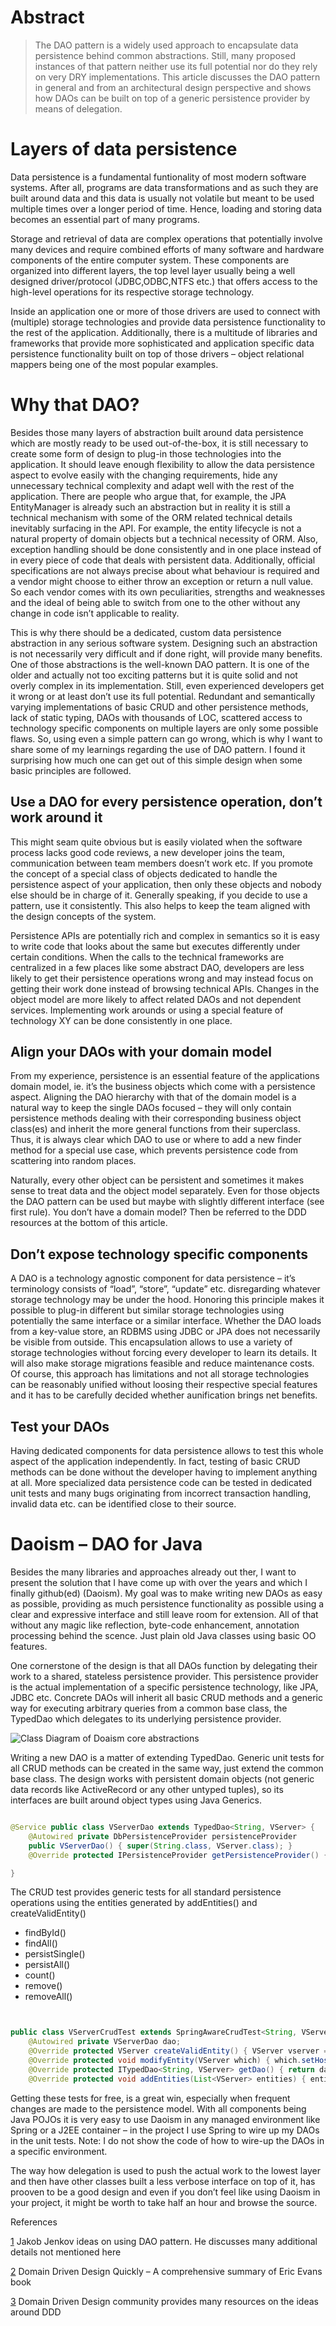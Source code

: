 # Abstract #

> The DAO pattern is a widely used approach to encapsulate data persistence behind common abstractions.
Still, many proposed instances of that pattern neither use its full potential nor do they rely on very DRY implementations. This article discusses the DAO pattern in general and from an architectural design perspective and shows how DAOs can be built on top of a generic persistence provider by means of delegation.

 

# Layers of data persistence #

Data persistence is a fundamental funtionality of most modern software systems. After all, programs are data transformations and as such they are built around data and this data is usually not volatile but meant to be used multiple times over a longer period of time. Hence, loading and storing data becomes an essential part of many programs.

Storage and retrieval of data are complex operations that potentially involve many devices and require combined efforts of many software and hardware components of the entire computer system. These components are organized into different layers, the top level layer usually being a well designed driver/protocol (JDBC,ODBC,NTFS etc.) that offers access to the high-level operations for its respective storage technology.

Inside an application one or more of those drivers are used to connect with (multiple) storage technologies and provide data persistence functionality to the rest of the application. Additionally, there is a multitude of libraries and frameworks that provide more sophisticated and application specific data persistence functionality built on top of those drivers – object relational mappers being one of the most popular examples.

# Why that DAO?

Besides those many layers of abstraction built around data persistence which are mostly ready to be used out-of-the-box, it is still necessary to create some form of design to plug-in those technologies into the application. It should leave enough flexibility to allow the data persistence aspect to evolve easily with the changing requirements, hide any unnecessary technical complexity and adapt well with the rest of the application. There are people who argue that, for example, the JPA EntityManager is already such an abstraction but in reality it is still a technical mechanism with some of the ORM related technical details inevitably surfacing in the API. For example, the entity lifecycle is not a natural property of domain objects but a technical necessity of ORM. Also, exception handling should be done consistently and in one place instead of in every piece of code that deals with persistent data. Additionally, official specifications are not always precise about what behaviour is required and a vendor might choose to either throw an exception or return a null value. So each vendor comes with its own peculiarities, strengths and weaknesses and the ideal of being able to switch from one to the other without any change in code isn’t applicable to reality.

This is why there should be a dedicated, custom data persistence abstraction in any serious software system. Designing such an abstraction is not necessarily very difficult and if done right, will provide many benefits. One of those abstractions is the well-known DAO pattern. It is one of the older and actually not too exciting patterns but it is quite solid and not overly complex in its implementation. Still, even experienced developers get it wrong or at least don’t use its full potential. Redundant and semantically varying implementations of basic CRUD and other persistence methods, lack of static typing, DAOs with thousands of LOC, scattered access to technology specific components on multiple layers are only some possible flaws. So, using even a simple pattern can go wrong, which is why I want to share some of my learnings regarding the use of DAO pattern. I found it surprising how much one can get out of this simple design when some basic principles are followed.

## Use a DAO for every persistence operation, don’t work around it

This might seam quite obvious but is easily violated when the software process lacks good code reviews, a new developer joins the team, communication between team members doesn’t work etc. If you promote the concept of a special class of objects dedicated to handle the persistence aspect of your application, then only these objects and nobody else should be in charge of it. Generally speaking, if you decide to use a pattern, use it consistently. This also helps to keep the team aligned with the design concepts of the system.

Persistence APIs are potentially rich and complex in semantics so it is easy to write code that looks about the same but executes differently under certain conditions. When the calls to the technical frameworks are centralized in a few places like some abstract DAO, developers are less likely to get their persistence operations wrong and may instead focus on getting their work done instead of browsing technical APIs. Changes in the object model are more likely to affect related DAOs and not dependent services. Implementing work arounds or using a special feature of technology XY can be done consistently in one place.

## Align your DAOs with your domain model

From my experience, persistence is an essential feature of the applications domain model, ie. it’s the business objects which come with a persistence aspect. Aligning the DAO hierarchy with that of the domain model is a natural way to keep the single DAOs focused – they will only contain persistence methods dealing with their corresponding business object class(es) and inherit the more general functions from their superclass. Thus, it is always clear which DAO to use or where to add a new finder method for a special use case, which prevents persistence code from scattering into random places.

Naturally, every other object can be persistent and sometimes it makes sense to treat data and the object model separately. Even for those objects the DAO pattern can be used but maybe with slightly different interface (see first rule). You don’t have a domain model? Then be referred to the DDD resources at the bottom of this article.

## Don’t expose technology specific components

A DAO is a technology agnostic component for data persistence – it’s terminology consists of “load”, “store”, “update” etc. disregarding whatever storage technology may be under the hood. Honoring this principle makes it possible to plug-in different but similar storage technologies using potentially the same interface or a similar interface. Whether the DAO loads from a key-value store, an RDBMS using JDBC or JPA does not necessarily be visible from outside. This encapsulation allows to use a variety of storage technologies without forcing every developer to learn its details. It will also make storage migrations feasible and reduce maintenance costs. Of course, this approach has limitations and not all storage technologies can be reasonably unified without loosing their respective special features and it has to be carefully decided whether aunification brings net benefits.

## Test your DAOs

Having dedicated components for data persistence allows to test this whole aspect of the application independently. In fact, testing of basic CRUD methods can be done without the developer having to implement anything at all. More specialized data persistence code can be tested in dedicated unit tests and many bugs originating from incorrect transaction handling, invalid data etc. can be identified close to their source.

# Daoism – DAO for Java

Besides the many libraries and approaches already out ther, I want to present the solution that I have come up with over the years and which I finally github(ed) (Daoism). My goal was to make writing new DAOs as easy as possible, providing as much persistence functionality as possible using a clear and expressive interface and still leave room for extension. All of that without any magic like reflection, byte-code enhancement, annotation processing behind the scence. Just plain old Java classes using basic OO features.

One cornerstone of the design is that all DAOs function by delegating their work to a shared, stateless persistence provider. This persistence provider is the actual implementation of a specific persistence technology, like JPA, JDBC etc. Concrete DAOs will inherit all basic CRUD methods and a generic way for executing arbitrary queries from a common base class, the TypedDao which delegates to its underlying persistence provider. 


![Class Diagram of Doaism core abstractions](daoism-class-diag.png?raw=true, "Class Diagram of Doaism core abstractions")

Writing a new DAO is a matter of extending TypedDao. Generic unit tests for all CRUD methods can be created in the same way, just extend the common base class. The design works with persistent domain objects (not generic data records like ActiveRecord or any other untyped tuples), so its interfaces are built around object types using Java Generics.


```java

@Service public class VServerDao extends TypedDao<String, VServer> {
    @Autowired private DbPersistenceProvider persistenceProvider
    public VServerDao() { super(String.class, VServer.class); }
    @Override protected IPersistenceProvider getPersistenceProvider() { return persistenceProvider; } 

}


```

The CRUD test provides generic tests for all standard persistence operations using the entities generated by addEntities() and createValidEntity()

- findById()
- findAll()
- persistSingle()
- persistAll()
- count()
- remove()
- removeAll()


```java


public class VServerCrudTest extends SpringAwareCrudTest<String, VServer>{
    @Autowired private VServerDao dao;
    @Override protected VServer createValidEntity() { VServer vserver = new VServer(); vserver.setHost(System.currentTimeMillis() + ""); return vserver; }
    @Override protected void modifyEntity(VServer which) { which.setHost(UUID.randomUUID().toString()); }
    @Override protected ITypedDao<String, VServer> getDao() { return dao; }
    @Override protected void addEntities(List<VServer> entities) { entities.add(createValidEntity()); entities.add(createValidEntity()); entities.add(createValidEntity()); }


```

Getting these tests for free, is a great win, especially when frequent changes are made to the persistence model.  With all components being Java POJOs it is very easy to use Daoism in any managed environment like Spring or a J2EE container – in the project I use Spring to wire up my DAOs in the unit tests. Note: I do not show the code of how to wire-up the DAOs in a specific environment.

The way how delegation is used to push the actual work to the lowest layer and then have other classes built a less verbose interface on top of it, has prooven to be a good design and even if you don’t feel like using Daoism in your project, it might be worth to take half an hour and browse the source.

References

[1](http://tutorials.jenkov.com/java-persistence/dao-design-pattern.html) Jakob Jenkov ideas on using DAO pattern. He discusses many additional details not mentioned here

[2](http://www.infoq.com/minibooks/domain-driven-design-quickly) Domain Driven Design Quickly – A comprehensive summary of Eric Evans book

[3](http://dddcommunity.org/) Domain Driven Design community provides many resources on the ideas around DDD
